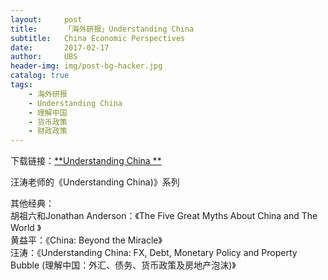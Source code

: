 ```yaml
---
layout:     post
title:      「海外研报」Understanding China 
subtitle:   China Economic Perspectives 
date:       2017-02-17
author:     UBS
header-img: img/post-bg-hacker.jpg
catalog: true
tags:
    - 海外研报
    - Understanding China 
    - 理解中国
    - 货币政策
    - 财政政策
---
```

下载链接：[**Understanding China **](https://neo.ubs.com/shared/d1nKNdSfvJOqB7Q/)

汪涛老师的《Understanding China)》系列

其他经典：  
胡祖六和Jonathan Anderson：《The Five Great Myths About China and The World 》  
黄益平：《China: Beyond the Miracle》  
汪涛：《Understanding China: FX, Debt, Monetary Policy and Property Bubble (理解中国：外汇、债务、货币政策及房地产泡沫)》  
